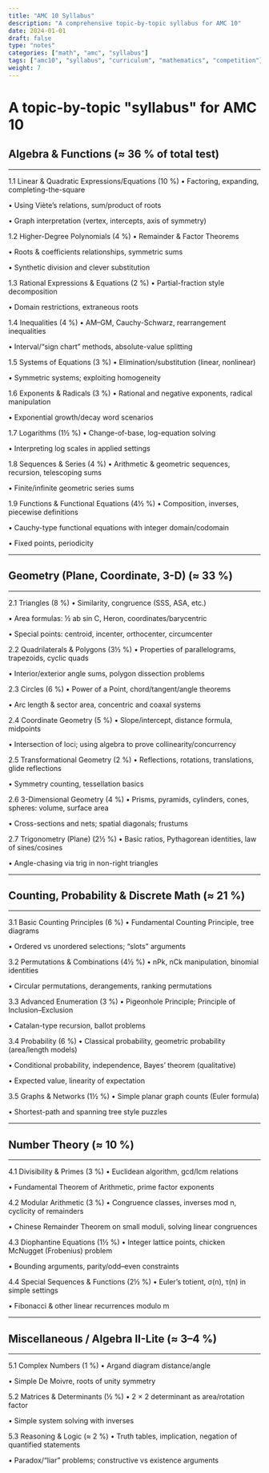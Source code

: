 ```yaml
---
title: "AMC 10 Syllabus"
description: "A comprehensive topic-by-topic syllabus for AMC 10"
date: 2024-01-01
draft: false
type: "notes"
categories: ["math", "amc", "syllabus"]
tags: ["amc10", "syllabus", "curriculum", "mathematics", "competition"]
weight: 7
---
```


# A topic-by-topic "syllabus" for AMC 10

## Algebra & Functions (≈ 36 % of total test)

---

1.1 Linear & Quadratic Expressions/Equations  (10 %)
• Factoring, expanding, completing-the-square

• Using Viète’s relations, sum/product of roots

• Graph interpretation (vertex, intercepts, axis of symmetry)

1.2 Higher-Degree Polynomials (4 %)
• Remainder & Factor Theorems

• Roots & coefficients relationships, symmetric sums

• Synthetic division and clever substitution

1.3 Rational Expressions & Equations (2 %)
• Partial-fraction style decomposition

• Domain restrictions, extraneous roots

1.4 Inequalities (4 %)
• AM–GM, Cauchy-Schwarz, rearrangement inequalities

• Interval/“sign chart” methods, absolute-value splitting

1.5 Systems of Equations (3 %)
• Elimination/substitution (linear, nonlinear)

• Symmetric systems; exploiting homogeneity

1.6 Exponents & Radicals (3 %)
• Rational and negative exponents, radical manipulation

• Exponential growth/decay word scenarios

1.7 Logarithms (1½ %)
• Change-of-base, log-equation solving

• Interpreting log scales in applied settings

1.8 Sequences & Series (4 %)
• Arithmetic & geometric sequences, recursion, telescoping sums

• Finite/infinite geometric series sums

1.9 Functions & Functional Equations (4½ %)
• Composition, inverses, piecewise definitions

• Cauchy-type functional equations with integer domain/codomain

• Fixed points, periodicity

---

## Geometry (Plane, Coordinate, 3-D) (≈ 33 %)

---

2.1 Triangles (8 %)
• Similarity, congruence (SSS, ASA, etc.)

• Area formulas: ½ ab sin C, Heron, coordinates/barycentric

• Special points: centroid, incenter, orthocenter, circumcenter

2.2 Quadrilaterals & Polygons (3½ %)
• Properties of parallelograms, trapezoids, cyclic quads

• Interior/exterior angle sums, polygon dissection problems

2.3 Circles (6 %)
• Power of a Point, chord/tangent/angle theorems

• Arc length & sector area, concentric and coaxal systems

2.4 Coordinate Geometry (5 %)
• Slope/intercept, distance formula, midpoints

• Intersection of loci; using algebra to prove collinearity/concurrency

2.5 Transformational Geometry (2 %)
• Reflections, rotations, translations, glide reflections

• Symmetry counting, tessellation basics

2.6 3-Dimensional Geometry (4 %)
• Prisms, pyramids, cylinders, cones, spheres: volume, surface area

• Cross-sections and nets; spatial diagonals; frustums

2.7 Trigonometry (Plane) (2½ %)
• Basic ratios, Pythagorean identities, law of sines/cosines

• Angle-chasing via trig in non-right triangles

---

## Counting, Probability & Discrete Math (≈ 21 %)

---

3.1 Basic Counting Principles (6 %)
• Fundamental Counting Principle, tree diagrams

• Ordered vs unordered selections; “slots” arguments

3.2 Permutations & Combinations (4½ %)
• nPk, nCk manipulation, binomial identities

• Circular permutations, derangements, ranking permutations

3.3 Advanced Enumeration (3 %)
• Pigeonhole Principle; Principle of Inclusion–Exclusion

• Catalan-type recursion, ballot problems

3.4 Probability (6 %)
• Classical probability, geometric probability (area/length models)

• Conditional probability, independence, Bayes’ theorem (qualitative)

• Expected value, linearity of expectation

3.5 Graphs & Networks (1½ %)
• Simple planar graph counts (Euler formula)

• Shortest-path and spanning tree style puzzles

---

## Number Theory (≈ 10 %)

---

4.1 Divisibility & Primes (3 %)
• Euclidean algorithm, gcd/lcm relations

• Fundamental Theorem of Arithmetic, prime factor exponents

4.2 Modular Arithmetic (3 %)
• Congruence classes, inverses mod n, cyclicity of remainders

• Chinese Remainder Theorem on small moduli, solving linear congruences

4.3 Diophantine Equations (1½ %)
• Integer lattice points, chicken McNugget (Frobenius) problem

• Bounding arguments, parity/odd–even constraints

4.4 Special Sequences & Functions (2½ %)
• Euler’s totient, σ(n), τ(n) in simple settings

• Fibonacci & other linear recurrences modulo m

---

## Miscellaneous / Algebra II-Lite (≈ 3–4 %)

---

5.1 Complex Numbers (1 %)
• Argand diagram distance/angle

• Simple De Moivre, roots of unity symmetry

5.2 Matrices & Determinants (½ %)
• 2 × 2 determinant as area/rotation factor

• Simple system solving with inverses

5.3 Reasoning & Logic (≈ 2 %)
• Truth tables, implication, negation of quantified statements

• Paradox/“liar” problems; constructive vs existence arguments